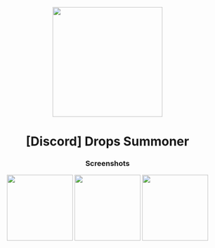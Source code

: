 <p align="center">
      <img height="250px" src="https://github.com/fr0nch/Test-Drops/blob/main/img/logo.png"/>
</p>
<h1 align="center">[Discord] Drops Summoner</h1>

<h3 align="center">Screenshots</h1>

<p align="center">
    <img height="150px" src="https://github.com/fr0nch/Test-Drops/blob/main/img/screen_0.png?raw=true"/> <img height="150px" src="https://github.com/fr0nch/Test-Drops/blob/main/img/screen_1.png?raw=true"/> <img height="150px" src="https://github.com/fr0nch/Test-Drops/blob/main/img/screen_2.png?raw=true"/>
</p>
